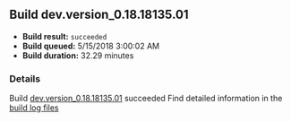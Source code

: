 ## Build dev.version_0.18.18135.01
- **Build result:** `succeeded`
- **Build queued:** 5/15/2018 3:00:02 AM
- **Build duration:** 32.29 minutes
### Details
Build [dev.version_0.18.18135.01](https://winappstudio.visualstudio.com/web/build.aspx?pcguid=a4ef43be-68ce-4195-a619-079b4d9834c2&builduri=vstfs%3a%2f%2f%2fBuild%2fBuild%2f25659) succeeded
Find detailed information in the [build log files](https://uwpctdiags.blob.core.windows.net/buildlogs/dev.version_0.18.18135.01_logs.zip)
